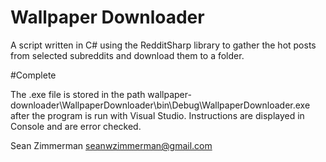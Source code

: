 # Wallpaper Downloader

A script written in C# using the RedditSharp library to gather the hot posts from selected subreddits and download them to a folder.

#Complete

The .exe file is stored in the path wallpaper-downloader\WallpaperDownloader\bin\Debug\WallpaperDownloader.exe after the program is run with Visual Studio. Instructions are displayed in Console and are error checked.

Sean Zimmerman
seanwzimmerman@gmail.com
